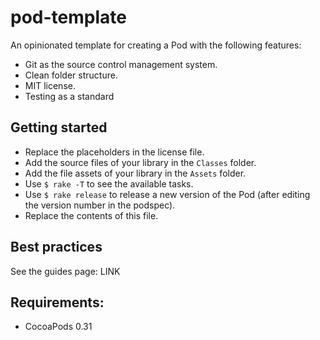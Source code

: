 pod-template
============

An opinionated template for creating a Pod with the following features:

- Git as the source control management system.
- Clean folder structure.
- MIT license.
- Testing as a standard

## Getting started

- Replace the placeholders in the license file.
- Add the source files of your library in the `Classes` folder.
- Add the file assets of your library in the `Assets` folder.
- Use `$ rake -T` to see the available tasks.
- Use `$ rake release` to release a new version of the Pod (after editing the
  version number in the podspec).
- Replace the contents of this file.

## Best practices

See the guides page: LINK

## Requirements:

- CocoaPods 0.31
